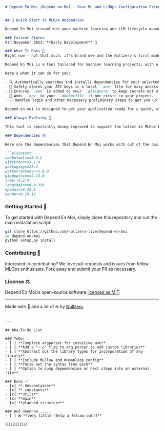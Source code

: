 
```markdown
# Depend En Moi (Depend on Me) - Your ML and LLMOps Configuration Friend 👀


## 🚀 Quick Start to MLOps Automation

Depend En Moi streamlines your machine learning and LLM lifecycle management operation tools. It works by automating dependency management and environment setup. So you can focus on building and deploying your ML models faster and more efficiently. 🛠️

### Current Status
5th November 2023: **Early Development** 👼

### What It Does 🧐
Right now - not that much, it's brand new and the Nullzero's first module. Scary! 

Depend En Moi is a tool tailored for machine learning projects, with a special focus on MLOps tools such as Langchain, OpenAI (openai), Weights and Biases (wandb), and MLFlow (mflow), Humanloop (humanloop.com) -- Always adding more. 

Here's what it can do for you:

- 🔍 Automatically searches and installs dependencies for your selected libraries, or defaults if no custom list is provided.
- 🔐 Safely stores your API keys in a local `.env` file for easy access and security.
- 🚫 Ensures `.env` is added to your `.gitignore` to keep secrets out of version control.
- 🐳 Adds `.env` to your `.dockerfile` if one exists in your project.
- ✅ Handles login and other necessary preliminary steps to get you up and running.

Depend-en-moi is designed to get your application ready for a quick, streamlined login, and config in LangChain, WandB, HumanLoop, MLFlow, and more...

### Always Evolving 👷

This tool is constantly being improved to support the latest in MLOps best practices and libraries. Stay tuned for updates!

### Dependencies 📦

Here are the dependencies that Depend En Moi works with out of the box:

```plaintext
cachetools==5.3.2
GitPython==3.1.0
packaging==23.2
python-dotenv==1.0.0
pipdeptree==2.13.0
tree==0.2.4
langchain==0.0.330
openai==0.28.1
wandb==0.15.12
```

### Getting Started 🌟

To get started with Depend En Moi, simply clone this repository and run the main installation script:

```bash
git clone https://github.com/nullzero-live/depend-en-moi
cd depend-en-moi
python setup.py install
```

### Contributing 🤝

Interested in contributing? We love pull requests and issues from fellow MLOps enthusiasts. Fork away and submit your PR as necessary.

### License ⚖️

Depend En Moi is open-source software [licensed as MIT](LICENSE).

---

Made with 💖 and a lot of ☕ by [Nullzero](<https://github.com/nullzero-live/>).
```

---

## Aha-To-Do List

### ToDo:
- [ ] **Complete argparser for intuitive use**
- [ ] **Add a "--c" flag to arg_parser to add custom libraries**
- [ ] **Abstract out the library types for incorporation of any library**
- [ ] **Include MLFlow and Humanloop config**
- [ ] **Parse out the syntax from each**
- [ ] **Option to dump dependencies or next steps into an external file**

### Done ✅
- [x] **.Devcontainer**
- [x] **_constants**
- [x] **utils**
- [x] **main**
- [x] **planned structure**

### And dennnnn......
- [ ] ❌ **Very little (help a fellow out!)**

🤗🤗🤗🤗🤗🤗🤗🤗🤗🤗


